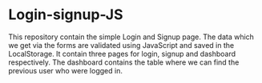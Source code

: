 # Login-signup-JS

This repository contain the simple Login and Signup page. The data which we get via the forms are validated using JavaScript and saved in the LocalStorage. It contain three pages for login, signup and dashboard respectively. The dashboard contains the table where we can find the previous user who were logged in.
